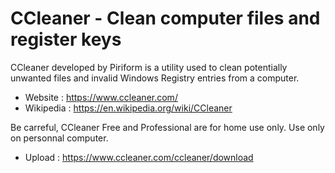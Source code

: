 # CCleaner - Clean computer files and register keys

CCleaner developed by Piriform is a utility used to clean potentially
unwanted files and invalid Windows Registry entries from a computer.

* Website : https://www.ccleaner.com/
* Wikipedia : https://en.wikipedia.org/wiki/CCleaner

Be carreful, CCleaner Free and Professional are for home use only.
Use only on personnal computer.

* Upload : https://www.ccleaner.com/ccleaner/download
